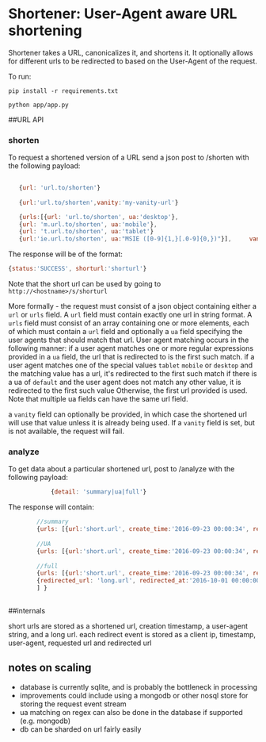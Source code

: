 # Shortener: User-Agent aware URL shortening

Shortener takes a URL, canonicalizes it, and shortens it.  It optionally allows for different urls to be redirected to based on the User-Agent of the request.

To run:

`pip install -r requirements.txt`

`python app/app.py`


##URL API
### shorten
 To request a shortened version of a URL send a json post to /shorten with the following payload:
 ```javascript
    
    {url: 'url.to/shorten'}
     
    {url:'url.to/shorten',vanity:'my-vanity-url'}
 
    {urls:[{url: 'url.to/shorten', ua:'desktop'},
    {url: 'm.url.to/shorten', ua:'mobile'}, 
    {url: 't.url.to/shorten', ua:'tablet'}
    {url:'ie.url.to/shorten', ua:"MSIE ([0-9]{1,}[.0-9]{0,})"}],     vanity: 'my-vanity-url'}
```

 The response will be of the format:
 
 ```javascript
 {status:'SUCCESS', shorturl:'shorturl'}
 ```
 Note that the short url can be used by going to `http://<hostname>/s/shorturl`
 
 More formally  - the request must consist of a json object containing either a `url` or `urls` field.  A `url` field must contain exactly one url in string format.
 A `urls` field must consist of an array containing one or more elements, each of which must contain a `url` field and optionally a `ua` field specifying the user agents that should match that url.
 User agent matching occurs in the following manner:
  if a user agent matches one or more regular expressions provided in a `ua` field, the url that is redirected to is the first such match.
  if a user agent matches one of the special values `tablet` `mobile` or `desktop` and the matching value has a url, it's redirected to the first such match
  if there is a ua of `default` and the user agent does not match any other value, it is redirected to the first such value
  Otherwise, the first url provided is used.
Note that multiple ua fields can have the same url field.

a `vanity` field can optionally be provided, in which case the shortened url will use that value unless it is already being used. 
If a `vanity` field is set, but is not available, the request will fail.

### analyze
   To get data about a particular shortened url, post to /analyze with the following payload:
```javascript
            {detail: 'summary|ua|full'} 
```
     
   The response will contain:
```javascript
        //summary
        {urls: [{url:'short.url', create_time:'2016-09-23 00:00:34', redirects: 102} ] }
     
        //UA
        {urls: [{url:'short.url', create_time:'2016-09-23 00:00:34', redirects: [{'ua_pattern':'tablet', redirects:102}, {ua_pattern:'mobile', redirects:100}]} ] }
        
        //full
        {urls: [{url:'short.url', create_time:'2016-09-23 00:00:34', redirects: [ 
        {redirected_url: 'long.url', redirected_at:'2016-10-01 00:00:00', client_ip:'192.168.2.2', client_ua:'Mozilla ....'}
        ] }
     
```
     
##internals
 
 short urls are stored as a shortened url, creation timestamp, a user-agent string, and a long url.
 each redirect event is stored as a client ip, timestamp, user-agent, requested url and redirected url
 
 
## notes on scaling
  - database is currently sqlite, and is probably the bottleneck in processing
  - improvements could include using a mongodb or other nosql store for storing the request event stream
  - ua matching on regex can also be done in the database if supported (e.g. mongodb)
  - db can be sharded on url fairly easily